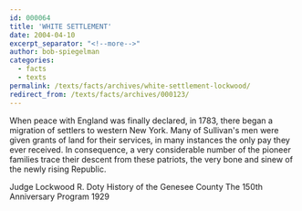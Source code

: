 ```yaml
---
id: 000064
title: 'WHITE SETTLEMENT'
date: 2004-04-10
excerpt_separator: "<!--more-->"
author: bob-spiegelman
categories:
  - facts
  - texts
permalink: /texts/facts/archives/white-settlement-lockwood/
redirect_from: /texts/facts/archives/000123/
---
```


When peace with England was finally declared, in 1783, there began a migration of settlers to western New York. Many of Sullivan's men were given grants of land for their services, in many instances the only pay they ever received. In consequence, a very considerable number of the pioneer families trace their descent from these patriots, the very bone and sinew of the newly rising Republic.

Judge Lockwood R. Doty
History of the Genesee County
The 150th Anniversary Program
1929

